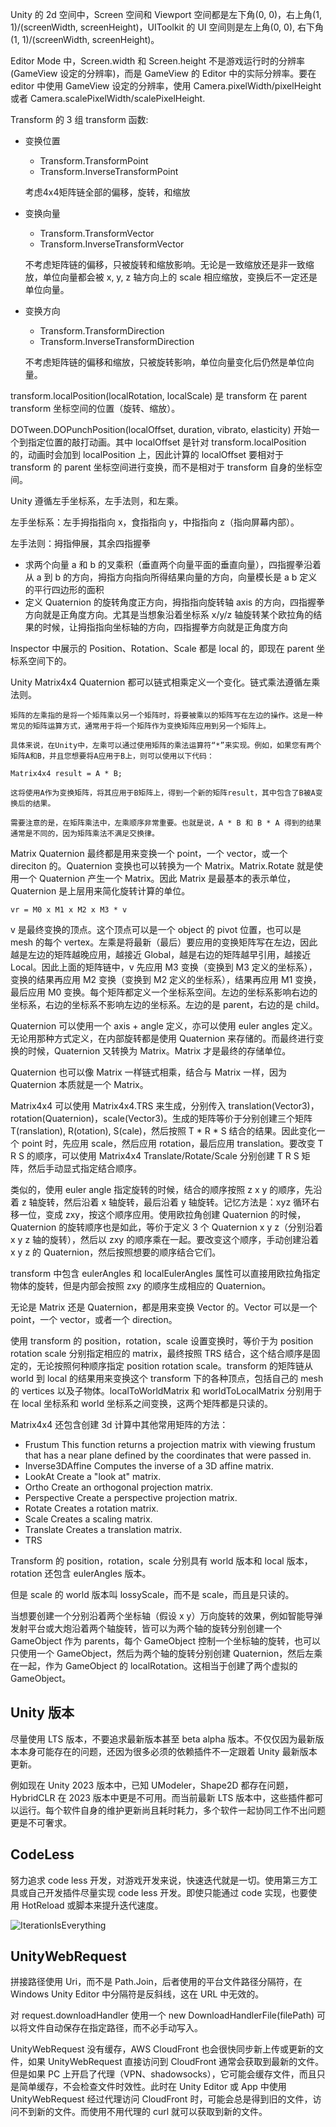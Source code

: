 Unity 的 2d 空间中，Screen 空间和 Viewport 空间都是左下角(0, 0)，右上角(1, 1)/(screenWidth, screenHeight)，UIToolkit 的 UI 空间则是左上角(0, 0), 右下角(1, 1)/(screenWidth, screenHeight)。

Editor Mode 中，Screen.width 和 Screen.height 不是游戏运行时的分辨率(GameView 设定的分辨率)，而是 GameView 的 Editor 中的实际分辨率。要在 editor 中使用 GameView 设定的分辨率，使用 Camera.pixelWidth/pixelHeight 或者 Camera.scalePixelWidth/scalePixelHeight.

Transform 的 3 组 transform 函数:

- 变换位置

  - Transform.TransformPoint
  - Transform.InverseTransformPoint

  考虑4x4矩阵链全部的偏移，旋转，和缩放

- 变换向量

  - Transform.TransformVector
  - Transform.InverseTransformVector

  不考虑矩阵链的偏移，只被旋转和缩放影响。无论是一致缩放还是非一致缩放，单位向量都会被 x, y, z 轴方向上的 scale 相应缩放，变换后不一定还是单位向量。

- 变换方向

  - Transform.TransformDirection
  - Transform.InverseTransformDirection

  不考虑矩阵链的偏移和缩放，只被旋转影响，单位向量变化后仍然是单位向量。

transform.localPosition(localRotation, localScale) 是 transform 在 parent transform 坐标空间的位置（旋转、缩放）。

DOTween.DOPunchPosition(localOffset, duration, vibrato, elasticity) 开始一个到指定位置的敲打动画。其中 localOffset 是针对 transform.localPosition 的，动画时会加到 localPosition 上，因此计算的 localOffset 要相对于 transform 的 parent 坐标空间进行变换，而不是相对于 transform 自身的坐标空间。

Unity 遵循左手坐标系，左手法则，和左乘。

左手坐标系：左手拇指指向 x，食指指向 y，中指指向 z（指向屏幕内部）。

左手法则：拇指伸展，其余四指握拳

- 求两个向量 a 和 b 的叉乘积（垂直两个向量平面的垂直向量），四指握拳沿着从 a 到 b 的方向，拇指方向指向所得结果向量的方向，向量模长是 a b 定义的平行四边形的面积
- 定义 Quaternion 的旋转角度正方向，拇指指向旋转轴 axis 的方向，四指握拳方向就是正角度方向。尤其是当想象沿着坐标系 x/y/z 轴旋转某个欧拉角的结果的时候，让拇指指向坐标轴的方向，四指握拳方向就是正角度方向

Inspector 中展示的 Position、Rotation、Scale 都是 local 的，即现在 parent 坐标系空间下的。

Unity Matrix4x4 Quaternion 都可以链式相乘定义一个变化。链式乘法遵循左乘法则。

```
矩阵的左乘指的是将一个矩阵乘以另一个矩阵时，将要被乘以的矩阵写在左边的操作。这是一种常见的矩阵运算方式，通常用于将一个矩阵作为变换矩阵应用到另一个矩阵上。

具体来说，在Unity中，左乘可以通过使用矩阵的乘法运算符“*”来实现。例如，如果您有两个矩阵A和B，并且您想要将A应用于B上，则可以使用以下代码：

Matrix4x4 result = A * B;

这将使用A作为变换矩阵，将其应用于B矩阵上，得到一个新的矩阵result，其中包含了B被A变换后的结果。

需要注意的是，在矩阵乘法中，左乘顺序非常重要。也就是说，A * B 和 B * A 得到的结果通常是不同的，因为矩阵乘法不满足交换律。
```
Matrix Quaternion 最终都是用来变换一个 point，一个 vector，或一个 direciton 的。Quaternion 变换也可以转换为一个 Matrix。Matrix.Rotate 就是使用一个 Quaternion 产生一个 Matrix。因此 Matrix 是最基本的表示单位，Quaternion 是上层用来简化旋转计算的单位。

```
vr = M0 x M1 x M2 x M3 * v
```

v 是最终变换的顶点。这个顶点可以是一个 object 的 pivot 位置，也可以是 mesh 的每个 vertex。左乘是将最新（最后）要应用的变换矩阵写在左边，因此越是左边的矩阵越晚应用，越接近 Global，越是右边的矩阵越早引用，越接近 Local。因此上面的矩阵链中，v 先应用 M3 变换（变换到 M3 定义的坐标系），变换的结果再应用 M2 变换（变换到 M2 定义的坐标系），结果再应用 M1 变换，最后应用 M0 变换。每个矩阵都定义一个坐标系空间。左边的坐标系影响右边的坐标系，右边的坐标系不影响左边的坐标系。左边的是 parent，右边的是 child。

Quaternion 可以使用一个 axis + angle 定义，亦可以使用 euler angles 定义。无论用那种方式定义，在内部旋转都是使用 Quaternion 来存储的。而最终进行变换的时候，Quaternion 又转换为 Matrix。Matrix 才是最终的存储单位。

Quaternion 也可以像 Matrix 一样链式相乘，结合与 Matrix 一样，因为 Quaternion 本质就是一个 Matrix。

Matrix4x4 可以使用 Matrix4x4.TRS 来生成，分别传入 translation(Vector3)，rotation(Quaternion)，scale(Vector3)。生成的矩阵等价于分别创建三个矩阵 T(ranslation), R(otation), S(cale)，然后按照 T * R * S 结合的结果。因此变化一个 point 时，先应用 scale，然后应用 rotation，最后应用 translation。要改变 T R S 的顺序，可以使用 Matrix4x4 Translate/Rotate/Scale 分别创建 T R S 矩阵，然后手动显式指定结合顺序。

类似的，使用 euler angle 指定旋转的时候，结合的顺序按照 z x y 的顺序，先沿着 z 轴旋转，然后沿着 x 轴旋转，最后沿着 y 轴旋转。记忆方法是：xyz 循环右移一位，变成 zxy，按这个顺序应用。使用欧拉角创建 Quaternion 的时候，Quaternion 的旋转顺序也是如此，等价于定义 3 个 Quaternion x y z（分别沿着 x y z 轴的旋转），然后以 zxy 的顺序乘在一起。要改变这个顺序，手动创建沿着 x y z 的 Quaternion，然后按照想要的顺序结合它们。

transform 中包含 eulerAngles 和 localEulerAngles 属性可以直接用欧拉角指定物体的旋转，但是内部会按照 zxy 的顺序生成相应的 Quaternion。

无论是 Matrix 还是 Quaternion，都是用来变换 Vector 的。Vector 可以是一个 point，一个 vector，或者一个 direction。

使用 transform 的 position，rotation，scale 设置变换时，等价于为 position rotation scale 分别指定相应的 matrix，最终按照 TRS 结合，这个结合顺序是固定的，无论按照何种顺序指定 position rotation scale。transform 的矩阵链从 world 到 local 的结果用来变换这个 transform 下的各种顶点，包括自己的 mesh 的 vertices 以及子物体。localToWorldMatrix 和 worldToLocalMatrix 分别用于在 local 坐标系和 world 坐标系之间变换，这两个矩阵都是只读的。

Matrix4x4 还包含创建 3d 计算中其他常用矩阵的方法：

- Frustum	This function returns a projection matrix with viewing frustum that has a near plane defined by the coordinates that were passed in.
- Inverse3DAffine	Computes the inverse of a 3D affine matrix.
- LookAt	Create a "look at" matrix.
- Ortho	Create an orthogonal projection matrix.
- Perspective	Create a perspective projection matrix.
- Rotate	Creates a rotation matrix.
- Scale	Creates a scaling matrix.
- Translate	Creates a translation matrix.
- TRS

Transform 的 position，rotation，scale 分别具有 world 版本和 local 版本，rotation 还包含 eulerAngles 版本。

但是 scale 的 world 版本叫 lossyScale，而不是 scale，而且是只读的。

当想要创建一个分别沿着两个坐标轴（假设 x y）万向旋转的效果，例如智能导弹发射平台或大炮沿着两个轴旋转，皆可以为两个轴的旋转分别创建一个 GameObject 作为 parents，每个 GameObject 控制一个坐标轴的旋转，也可以只使用一个 GameObject，然后为两个轴的旋转分别创建 Quaternion，然后左乘在一起，作为 GameObject 的 localRotation。这相当于创建了两个虚拟的 GameObject。

## Unity 版本

尽量使用 LTS 版本，不要追求最新版本甚至 beta alpha 版本。不仅仅因为最新版本本身可能存在的问题，还因为很多必须的依赖插件不一定跟着 Unity 最新版本更新。

例如现在 Unity 2023 版本中，已知 UModeler，Shape2D 都存在问题，HybridCLR 在 2023 版本中更是不可用。而当前最新 LTS 版本中，这些插件都可以运行。每个软件自身的维护更新尚且耗时耗力，多个软件一起协同工作不出问题更是不可奢求。

## CodeLess

努力追求 code less 开发，对游戏开发来说，快速迭代就是一切。使用第三方工具或自己开发插件尽量实现 code less 开发。即使只能通过 code 实现，也要使用 HotReload 或脚本来提升迭代速度。

![IterationIsEverything](IterationIsEverything.jpg)

## UnityWebRequest

拼接路径使用 Uri，而不是 Path.Join，后者使用的平台文件路径分隔符，在 Windows Unity Editor 中分隔符是反斜线，这在 URL 中无效的。

对 request.downloadHandler 使用一个 new DownloadHandlerFile(filePath) 可以将文件自动保存在指定路径，而不必手动写入。

UnityWebRequest 没有缓存，AWS CloudFront 也会很快同步新上传或更新的文件，如果 UnityWebRequest 直接访问到 CloudFront 通常会获取到最新的文件。但是如果 PC 上开启了代理（VPN、shadowsocks），它可能会缓存文件，而且只是简单缓存，不会检查文件时效性。此时在 Unity Editor 或 App 中使用 UnityWebRequest 经过代理访问 CloudFront 时，可能会总是得到旧的文件，访问不到新的文件。而使用不用代理的 curl 就可以获取到新的文件。

